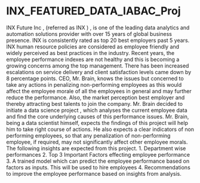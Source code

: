 # INX_FEATURED_DATA_IABAC_Proj
INX Future Inc , (referred as INX ) , is one of the leading data analytics and automation solutions provider with over 15 years of global business presence. INX is consistently rated as top 20 best employers past 5 years. INX human resource policies are considered as employee friendly and widely perceived as best practices in the industry. Recent years, the employee performance indexes are not healthy and this is becoming a growing concerns among the top management. There has been increased escalations on service delivery and client satisfaction levels came down by 8 percentage points.   CEO, Mr. Brain, knows the issues but concerned to take any actions in penalizing non-performing employees as this would affect the employee morale of all the employees in general and may further reduce the performance. Also, the market perception best employer and thereby attracting best talents to join the company. Mr. Brain decided to initiate a data science project , which analyses the current employee data and find the core underlying causes of this performance issues. Mr. Brain, being a data scientist himself, expects the findings of this project will help him to take right course of actions. He also expects a clear indicators of non performing employees, so that any penalization of non-performing employee, if required, may not significantly affect other employee morals. The following insights are expected from this project.  1. Department wise performances  2. Top 3 Important Factors effecting employee performance  3. A trained model which can predict the employee performance based on factors as inputs. This will be used to hire employees  4. Recommendations to improve the employee performance based on insights from analysis.
